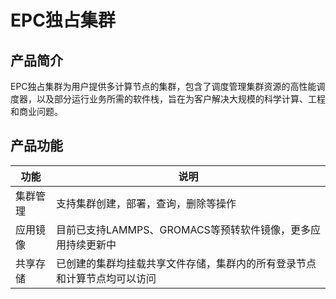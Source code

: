 # EPC独占集群

## 产品简介
EPC独占集群为用户提供多计算节点的集群，包含了调度管理集群资源的高性能调度器，以及部分运行业务所需的软件栈，旨在为客户解决大规模的科学计算、工程和商业问题。


## 产品功能
| 功能 | 说明  |
| ----| ---------- |
| 集群管理 | 支持集群创建，部署，查询，删除等操作 |
| 应用镜像 | 目前已支持LAMMPS、GROMACS等预转软件镜像，更多应用持续更新中 |
| 共享存储 | 已创建的集群均挂载共享文件存储，集群内的所有登录节点和计算节点均可以访问 |


